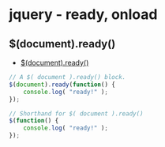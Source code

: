 # jquery - ready, onload
## $(document).ready()
* [$(document).ready()](https://learn.jquery.com/using-jquery-core/document-ready/)
```javascript
// A $( document ).ready() block.
$(document).ready(function() {
    console.log( "ready!" );
});
```

```javascript
// Shorthand for $( document ).ready()
$(function() {
    console.log( "ready!" );
});
```